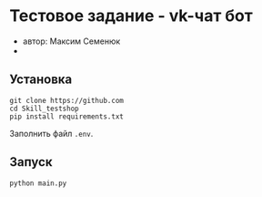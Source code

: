 # Тестовое задание - vk-чат бот
 - автор: Максим Семенюк
 - 
## Установка
```
git clone https://github.com
cd Skill_testshop
pip install requirements.txt
```
Заполнить файл `.env`.

## Запуск
```
python main.py
```